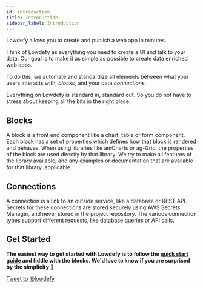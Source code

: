 ```yaml
---
id: introduction
title: Introduction
sidebar_label: Introduction
---
```


Lowdefy allows you to create and publish a web app in minutes.

Think of Lowdefy as everything you need to create a UI and talk to your data. Our goal is to make it as simple as possible to create data enriched web apps.

To do this, we automate and standardize all elements between what your users interacts with, _blocks_, and your data _connections_.

Everything on Lowdefy is standard in, standard out. So you do not have to stress about keeping all the bits in the right place.


## Blocks

A block is a front end component like a chart, table or form component. Each block has a set of properties which defines how that block is rendered and behaves. When using libraries like amCharts or ag-Grid, the properties of the block are used directly by that library. We try to make all features of the library available, and any examples or documentation that are available for that library, applicable.

## Connections

A connection is a link to an outside service, like a database or REST API. Secrets for these connections are stored securely using AWS Secrets Manager, and never stored in the project repository. The various connection types support different requests, like database queries or API calls.

## Get Started

**The easiest way to get started with Lowdefy is to follow the [quick start guide](https://docs.lowdefy.com/docs/start/quick-start) and fiddle with the blocks. We'd love to know if you are surprised by the simplicity** 🚀

 <a href="https://twitter.com/intent/tweet?screen_name=lowdefy&ref_src=twsrc%5Etfw" class="twitter-mention-button" data-size="large" data-text="Wow! @lowdefy makes building web apps and internal tools so easy." data-related="@lowdefy" data-show-count="false">Tweet to @lowdefy</a><script async src="https://platform.twitter.com/widgets.js" charset="utf-8"></script>
